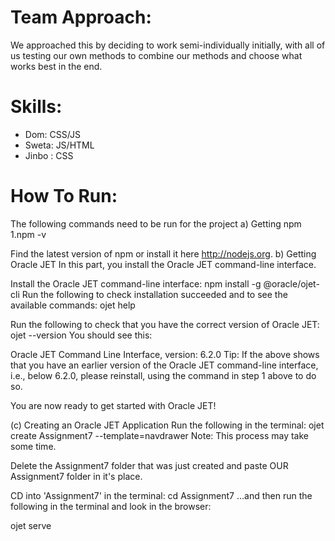 # Team Approach:
We approached this by deciding to work semi-individually initially, with all of us testing our own methods to combine our methods and choose what works
best in the end.

# Skills:
- Dom: CSS/JS
- Sweta: JS/HTML
- Jinbo : CSS

# How To Run:
The following commands need to be run for the project
a) Getting npm
1.npm -v

Find the latest version of npm or install it here http://nodejs.org.
b) Getting Oracle JET
In this part, you install the Oracle JET command-line interface.

Install the Oracle JET command-line interface:
npm install -g @oracle/ojet-cli
Run the following to check installation succeeded and to see the available commands:
ojet help

Run the following to check that you have the correct version of Oracle JET:
ojet --version
You should see this:

Oracle JET Command Line Interface, version: 6.2.0
Tip: If the above shows that you have an earlier version of the Oracle JET command-line interface, i.e., below 6.2.0, please reinstall, using the command in step 1 above to do so.

You are now ready to get started with Oracle JET!

(c) Creating an Oracle JET Application
Run the following in the terminal:
ojet create Assignment7 --template=navdrawer
Note: This process may take some time.

Delete the Assignment7 folder that was just created and paste OUR Assignment7 folder in it's place.

CD into 'Assignment7' in the terminal:
cd Assignment7
...and then run the following in the terminal and look in the browser:

ojet serve
